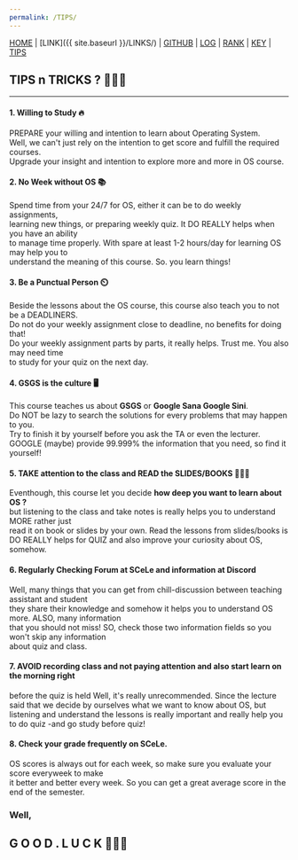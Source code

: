 ```yaml
---
permalink: /TIPS/
---  
```

  
[HOME](https://alyazharr.github.io/os212/) | [LINK]({{ site.baseurl }}/LINKS/) | [GITHUB](https://github.com/alyazharr) | [LOG](https://alyazharr.github.io/os212/TXT/mylog.txt) | [RANK](https://raw.githubusercontent.com/alyazharr/os212/master/TXT/myrank.txt) | [KEY](https://raw.githubusercontent.com/alyazharr/os212/master/TXT/mypubkey.txt) | [TIPS](.)  

## TIPS n TRICKS ? 💁‍♀️📑  
---  
#### 1. Willing to Study 🔥  
PREPARE your willing and intention to learn about Operating System.   
Well, we can't just rely on the intention to get score and fulfill the required courses.  
Upgrade your insight and intention to explore more and more in OS course.  
  
#### 2. No Week without OS 📚  
Spend time from your 24/7 for OS, either it can be to do weekly assignments,  
learning new things, or preparing weekly quiz. It DO REALLY helps when you have an ability  
to manage time properly. With spare at least 1-2 hours/day for learning OS may help you to  
understand the meaning of this course. So. you learn things!  
  
#### 3. Be a Punctual Person ⏲️  
Beside the lessons about the OS course, this course also teach you to not be a DEADLINERS.  
Do not do your weekly assignment close to deadline, no benefits for doing that!  
Do your weekly assignment parts by parts, it really helps. Trust me. You also may need time  
to study for your quiz on the next day.  
  
#### 4. GSGS is the culture 🖥️  
This course teaches us about **GSGS** or **Google Sana Google Sini**.  
Do NOT be lazy to search the solutions for every problems that may happen to you.  
Try to finish it by yourself before you ask the TA or even the lecturer.  
GOOGLE (maybe) provide 99.999% the information that you need, so find it yourself!  
  
#### 5. TAKE attention to the class and READ the SLIDES/BOOKS 📰👨‍🏫  
Eventhough, this course let you decide **how deep you want to learn about OS ?**  
but listening to the class and take notes is really helps you to understand MORE rather just  
read it on book or slides by your own. Read the lessons from slides/books is  
DO REALLY helps for QUIZ and also improve your curiosity about OS, somehow.  
  
#### 6. Regularly Checking Forum at SCeLe and information at Discord  
Well, many things that you can get from chill-discussion between teaching assistant and student  
they share their knowledge and somehow it helps you to understand OS more. ALSO, many information  
that you should not miss! SO, check those two information fields so you won't skip any information  
about quiz and class.  
  
#### 7. AVOID recording class and not paying attention and also start learn on the morning right
before the quiz is held
Well, it's really unrecommended. Since the lecture said that we decide by ourselves what we
want to know about OS, but listening and understand the lessons is really important
and really help you to do quiz -and go study before quiz!  
  
#### 8. Check your grade frequently on SCeLe.  
OS scores is always out for each week, so make sure you evaluate your score everyweek to make  
it better and better every week. So you can get a great average score in the end of the semester.  

  
### Well,  
## G O O D . L U C K 🌟🔥😎  
